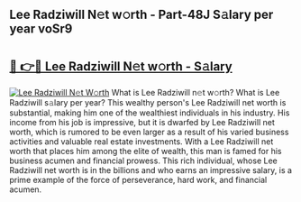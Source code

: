 ## Lee Radziwill N𝚎t w𝚘rth - Part-48J S𝚊lary per year voSr9

# <h2><a href="http://gc57l2v.nevu.top/?p=Lee+Radziwill">🔗 👉🔴 Lee Radziwill N𝚎t w𝚘rth - S𝚊lary</a></h2>

[![Lee Radziwill N𝚎t W𝚘rth](https://i.imgur.com/Oavwk0R.jpeg)](http://gc57l2v.nevu.top/?p=Lee+Radziwill)
What is Lee Radziwill n𝚎t w𝚘rth? What is Lee Radziwill s𝚊lary per year?
This wealthy person's Lee Radziwill net worth is substantial, making him one of the wealthiest individuals in his industry. His income from his job is impressive, but it is dwarfed by Lee Radziwill net worth, which is rumored to be even larger as a result of his varied business activities and valuable real estate investments. With a Lee Radziwill net worth that places him among the elite of wealth, this man is famed for his business acumen and financial prowess. This rich individual, whose Lee Radziwill net worth is in the billions and who earns an impressive salary, is a prime example of the force of perseverance, hard work, and financial acumen.
